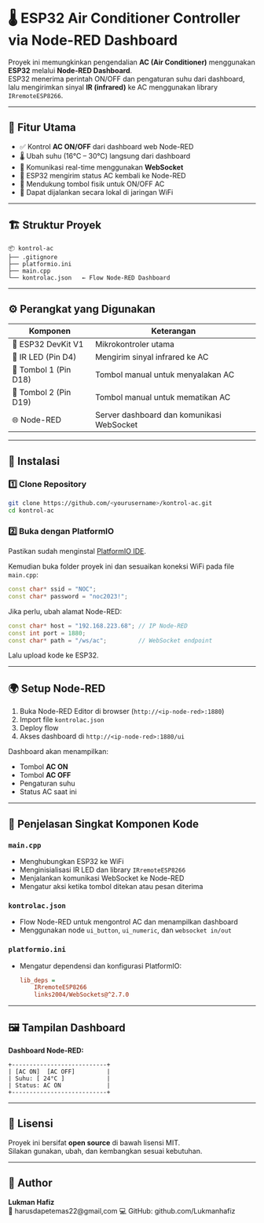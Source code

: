 # 🌡️ ESP32 Air Conditioner Controller via Node-RED Dashboard

Proyek ini memungkinkan pengendalian **AC (Air Conditioner)** menggunakan **ESP32** melalui **Node-RED Dashboard**.  
ESP32 menerima perintah ON/OFF dan pengaturan suhu dari dashboard, lalu mengirimkan sinyal **IR (infrared)** ke AC menggunakan library `IRremoteESP8266`.

---

## 🧩 Fitur Utama

- ✅ Kontrol **AC ON/OFF** dari dashboard web Node-RED  
- 🌡️ Ubah suhu (16°C – 30°C) langsung dari dashboard  
- 🔁 Komunikasi real-time menggunakan **WebSocket**  
- 📡 ESP32 mengirim status AC kembali ke Node-RED  
- 🧠 Mendukung tombol fisik untuk ON/OFF AC  
- 🔌 Dapat dijalankan secara lokal di jaringan WiFi  

---

## 🏗️ Struktur Proyek

```
📦 kontrol-ac
├── .gitignore
├── platformio.ini
├── main.cpp
└── kontrolac.json   ← Flow Node-RED Dashboard
```

---

## ⚙️ Perangkat yang Digunakan

| Komponen | Keterangan |
|-----------|-------------|
| 🧠 ESP32 DevKit V1 | Mikrokontroler utama |
| 📡 IR LED (Pin D4) | Mengirim sinyal infrared ke AC |
| 🔘 Tombol 1 (Pin D18) | Tombol manual untuk menyalakan AC |
| 🔘 Tombol 2 (Pin D19) | Tombol manual untuk mematikan AC |
| 🌐 Node-RED | Server dashboard dan komunikasi WebSocket |

---

## 🔧 Instalasi

### 1️⃣ Clone Repository

```bash
git clone https://github.com/<yourusername>/kontrol-ac.git
cd kontrol-ac
```

### 2️⃣ Buka dengan PlatformIO

Pastikan sudah menginstal [PlatformIO IDE](https://platformio.org/install/ide?install=vscode).

Kemudian buka folder proyek ini dan sesuaikan koneksi WiFi pada file `main.cpp`:

```cpp
const char* ssid = "NOC";
const char* password = "noc2023!";
```

Jika perlu, ubah alamat Node-RED:
```cpp
const char* host = "192.168.223.68"; // IP Node-RED
const int port = 1880;
const char* path = "/ws/ac";         // WebSocket endpoint
```

Lalu upload kode ke ESP32.

---

## 🌍 Setup Node-RED

1. Buka Node-RED Editor di browser (`http://<ip-node-red>:1880`)
2. Import file `kontrolac.json`
3. Deploy flow
4. Akses dashboard di `http://<ip-node-red>:1880/ui`

Dashboard akan menampilkan:
- Tombol **AC ON**
- Tombol **AC OFF**
- Pengaturan suhu
- Status AC saat ini

---

## 🧠 Penjelasan Singkat Komponen Kode

### `main.cpp`
- Menghubungkan ESP32 ke WiFi
- Menginisialisasi IR LED dan library `IRremoteESP8266`
- Menjalankan komunikasi WebSocket ke Node-RED
- Mengatur aksi ketika tombol ditekan atau pesan diterima

### `kontrolac.json`
- Flow Node-RED untuk mengontrol AC dan menampilkan dashboard
- Menggunakan node `ui_button`, `ui_numeric`, dan `websocket in/out`

### `platformio.ini`
- Mengatur dependensi dan konfigurasi PlatformIO:
  ```ini
  lib_deps = 
      IRremoteESP8266
      links2004/WebSockets@^2.7.0
  ```

---

## 🖼️ Tampilan Dashboard

**Dashboard Node-RED:**
```
+---------------------------+
| [AC ON]  [AC OFF]         |
| Suhu: [ 24°C ]            |
| Status: AC ON             |
+---------------------------+
```

---

## 📜 Lisensi

Proyek ini bersifat **open source** di bawah lisensi MIT.  
Silakan gunakan, ubah, dan kembangkan sesuai kebutuhan.

---

## 👤 Author

**Lukman Hafiz**  
📧 harusdapetemas22@gmail,com
💻 GitHub: github.com/Lukmanhafiz

